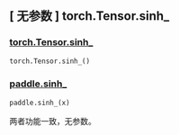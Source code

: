 ## [ 无参数 ] torch.Tensor.sinh_

### [torch.Tensor.sinh_](https://pytorch.org/docs/stable/generated/torch.Tensor.sinh_.html)

```python
torch.Tensor.sinh_()
```

### [paddle.sinh_]()

```python
paddle.sinh_(x)
```

两者功能一致，无参数。
